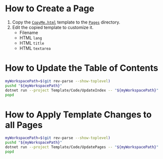 # How to Create a Page

1. Copy the [`CopyMe.html`](CopyMe.html) template to the
   [`Pages`](../Pages) directory.
2. Edit the copied template to customize it.
   * Filename
   * HTML `lang`
   * HTML `title`
   * HTML `textarea`

# How to Update the Table of Contents

```Bash
myWorkspacePath=$(git rev-parse --show-toplevel)
pushd "${myWorkspacePath}"
dotnet run --project Template/Code/UpdateIndex -- "${myWorkspacePath}"
popd
```

# How to Apply Template Changes to all Pages

```Bash
myWorkspacePath=$(git rev-parse --show-toplevel)
pushd "${myWorkspacePath}"
dotnet run --project Template/Code/UpdatePages -- "${myWorkspacePath}"
popd
```
